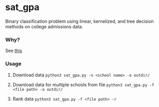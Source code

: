 # sat_gpa
Binary classification problem using linear, kernelized, and tree decision methods on college admissions data.

### Why?
See [this](https://andw.xyz/posts/sat_gpa)

### Usage

1. Download data
`python3 sat_gpa.py -n <school name> -o outdir/`

2. Download data for multiple schools from file
`python3 sat_gpa.py -f <file path> -o outdir/`

3. Rank data
`python3 sat_gpa.py -f <file path> -r`
